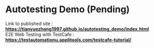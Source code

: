 # Autotesting Demo (Pending)
Link to published site : **https://tianyuezhang1997.github.io/autotesting_demo/index.html**  
E2E Web Testing with TestCafe : **https://testautomationu.applitools.com/testcafe-tutorial/**

